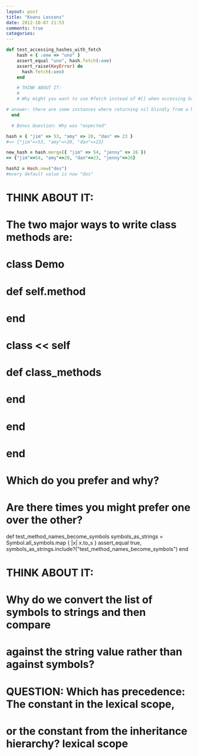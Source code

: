 ```yaml
---
layout: post
title: "Koans Lessons"
date: 2012-10-07 21:53
comments: true
categories: 
---
```


```ruby
def test_accessing_hashes_with_fetch
    hash = { :one => "uno" }
    assert_equal "uno", hash.fetch(:one)
    assert_raise(KeyError) do
      hash.fetch(:uno)
    end

    # THINK ABOUT IT:
    #
    # Why might you want to use #fetch instead of #[] when accessing hash keys?

# answer: there are some instances where returning nil blindly from a hash can cause issues
  end

  # Bonus Question: Why was "expected" 
```

  
```ruby .merge will rewrite values that you had :keys for. 
hash = { "jim" => 53, "amy" => 20, "dan" => 23 }
#=> {"jim"=>53, "amy"=>20, "dan"=>23}

new_hash = hash.merge({ "jim" => 54, "jenny" => 26 })
=> {"jim"=>54, "amy"=>20, "dan"=>23, "jenny"=>26}
```

```ruby Default values
hash2 = Hash.new("dos")
#every default value is now "dos"
```

# THINK ABOUT IT:
  #
  # The two major ways to write class methods are:
  #   class Demo
  #     def self.method
  #     end
  #
  #     class << self
  #       def class_methods
  #       end
  #     end
  #   end
  #
  # Which do you prefer and why?
  # Are there times you might prefer one over the other?

   def test_method_names_become_symbols
    symbols_as_strings = Symbol.all_symbols.map { |x| x.to_s }
    assert_equal true, symbols_as_strings.include?("test_method_names_become_symbols")
  end

  # THINK ABOUT IT:
  #
  # Why do we convert the list of symbols to strings and then compare
  # against the string value rather than against symbols?


  # QUESTION: Which has precedence: The constant in the lexical scope,
  # or the constant from the inheritance hierarchy? lexical scope